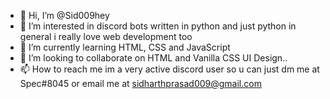 - 👋 Hi, I’m @Sid009hey
- 👀 I’m interested in discord bots written in python and just python in general i really love web development too
- 🌱 I’m currently learning HTML, CSS and JavaScript
- 💞️ I’m looking to collaborate on HTML and Vanilla CSS UI Design.. 
- 📫 How to reach me im a very active discord user so u can just dm me  at Spec#8045 or email me at sidharthprasad009@gmail.com 

<!---
Sid009hey/Sid009hey is a ✨ special ✨ repository because its `README.md` (this file) appears on your GitHub profile.
You can click the Preview link to take a look at your changes.
--->
